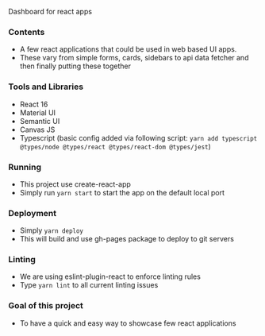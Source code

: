 Dashboard for react apps

### Contents

- A few react applications that could be used in web based UI apps.
- These vary from simple forms, cards, sidebars to api data fetcher and then finally putting these together

### Tools and Libraries

- React 16
- Material UI
- Semantic UI
- Canvas JS
- Typescript (basic config added via following script: `yarn add typescript @types/node @types/react @types/react-dom @types/jest`)

### Running

- This project use create-react-app
- Simply run `yarn start` to start the app on the default local port

### Deployment

- Simply `yarn deploy`
- This will build and use gh-pages package to deploy to git servers

### Linting

- We are using eslint-plugin-react to enforce linting rules
- Type `yarn lint` to all current linting issues

### Goal of this project

- To have a quick and easy way to showcase few react applications
